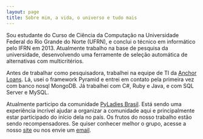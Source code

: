 ```yaml
---
layout: page
title: Sobre mim, a vida, o universo e tudo mais
---
```


Sou estudante do Curso de Ciência da Computação na Universidade Federal do 
Rio Grande do Norte (UFRN), e conclui o técnico em informático pelo IFRN em 2013. Atualmente trabalho na base de pesquisa da universidade, desenvolvendo
uma ferramente de seleção automática de alternativas com multicritérios.

Antes de trabalhar como pesquisadora, trabalhei na equipe de TI da [Anchor Loans](http://www.anchorloans.com/). Lá, usei o framework Pyramid e entrei em contato pela primeira vez com banco nosql MongoDB. Já trabalhei com C#, Ruby e Java, e com SQL Server e MySQL. 

Atualmente participo da comunidade [PyLadies Brasil](http://www.brasil.pyladies.com). Está sendo uma experiência incrível ajudar a organizar a comunidade aqui e principalmente estar participado do início dela no país. Os frutos do nosso trabalho estão sendo recompensadores. Se quiser conhecer melhor o grupo, acesse a nosso [site](http://www.brasil.pyladies.com) ou nos envie um [email](brazil@pyladies.com).

